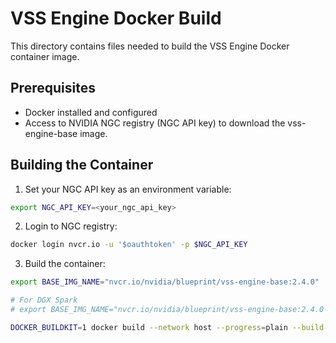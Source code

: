 # VSS Engine Docker Build

This directory contains files needed to build the VSS Engine Docker container image.

## Prerequisites

- Docker installed and configured
- Access to NVIDIA NGC registry (NGC API key) to download the vss-engine-base image.

## Building the Container

1. Set your NGC API key as an environment variable:

```bash
export NGC_API_KEY=<your_ngc_api_key>
```

2. Login to NGC registry:

```bash
docker login nvcr.io -u '$oauthtoken' -p $NGC_API_KEY
```

3. Build the container:

```bash
export BASE_IMG_NAME="nvcr.io/nvidia/blueprint/vss-engine-base:2.4.0"

# For DGX Spark
# export BASE_IMG_NAME="nvcr.io/nvidia/blueprint/vss-engine-base:2.4.0-sbsa"

DOCKER_BUILDKIT=1 docker build --network host --progress=plain --build-arg "BASE_IMAGE=$BASE_IMG_NAME" -t vss-engine:<image_tag> -f Dockerfile ..
```






